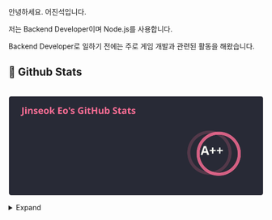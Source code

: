 안녕하세요. 어진석입니다.

저는 Backend Developer이며 Node.js를 사용합니다.

Backend Developer로 일하기 전에는 주로 게임 개발과 관련된 활동을 해왔습니다.

## 🧳 Github Stats

<p>&nbsp;<img align="center" src="./stats.svg" alt="biud436" /></p>

<details>
<summary>Expand</summary>
<img src="./github-metrics.svg">
</details>
